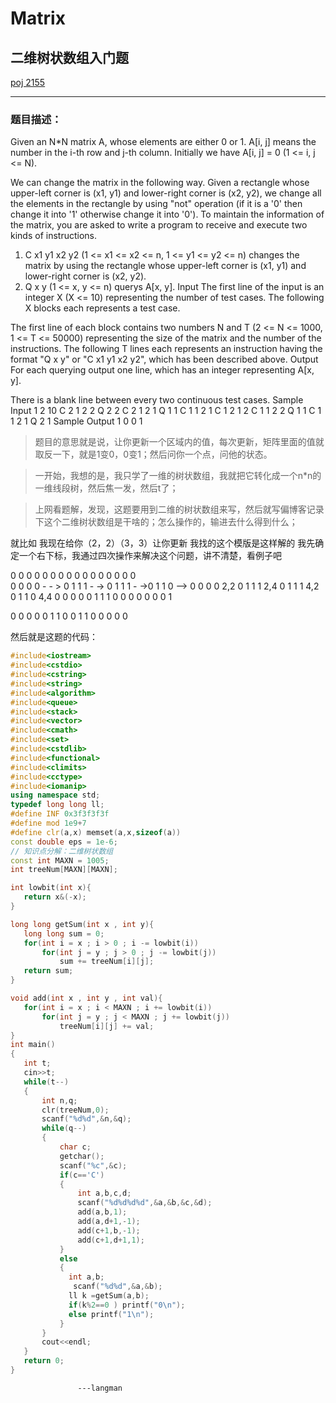 # Matrix 
## 二维树状数组入门题

[poj 2155](https://vjudge.net/problem/POJ-2155)
***
### 题目描述：
Given an N*N matrix A, whose elements are either 0 or 1. A[i, j] means the number in the i-th row and j-th column. Initially we have A[i, j] = 0 (1 <= i, j <= N). 

We can change the matrix in the following way. Given a rectangle whose upper-left corner is (x1, y1) and lower-right corner is (x2, y2), we change all the elements in the rectangle by using "not" operation (if it is a '0' then change it into '1' otherwise change it into '0'). To maintain the information of the matrix, you are asked to write a program to receive and execute two kinds of instructions. 

1. C x1 y1 x2 y2 (1 <= x1 <= x2 <= n, 1 <= y1 <= y2 <= n) changes the matrix by using the rectangle whose upper-left corner is (x1, y1) and lower-right corner is (x2, y2). 
2. Q x y (1 <= x, y <= n) querys A[x, y]. 
Input
The first line of the input is an integer X (X <= 10) representing the number of test cases. The following X blocks each represents a test case. 

The first line of each block contains two numbers N and T (2 <= N <= 1000, 1 <= T <= 50000) representing the size of the matrix and the number of the instructions. The following T lines each represents an instruction having the format "Q x y" or "C x1 y1 x2 y2", which has been described above. 
Output
For each querying output one line, which has an integer representing A[x, y]. 

There is a blank line between every two continuous test cases. 
Sample Input
1
2 10
C 2 1 2 2
Q 2 2
C 2 1 2 1
Q 1 1
C 1 1 2 1
C 1 2 1 2
C 1 1 2 2
Q 1 1
C 1 1 2 1
Q 2 1
Sample Output
1
0
0
1

>题目的意思就是说，让你更新一个区域内的值，每次更新，矩阵里面的值就取反一下，就是1变0，0变1；然后问你一个点，问他的状态。

>一开始，我想的是，我只学了一维的树状数组，我就把它转化成一个n*n的一维线段树，然后焦一发，然后t了；

>上网看题解，发现，这题要用到二维的树状数组来写，然后就写偏博客记录下这个二维树状数组是干啥的；怎么操作的，输进去什么得到什么；

就比如    我现在给你（2，2）（3，3）让你更新
我找的这个模版是这样解的
 我先确定一个右下标，我通过四次操作来解决这个问题，讲不清楚，看例子吧
 
 0 0 0 0         0 0 0 0        0 0 0 0     0 0 0 0    
 0 0 0 0  - - >  0 1 1 1  - ->  0 1 1 1 - ->0 1 1 0  --> 
 0 0 0 0   2,2   0 1 1 1  2,4   0 1 1 1 4,2 0 1 1 0 4,4 
 0 0 0 0         0 1 1 1        0 0 0 0     0 0 0 1

 0 0 0 0
 0 1 1 0
 0 1 1 0
 0 0 0 0

 然后就是这题的代码：
 ```cpp
#include<iostream>
#include<cstdio>
#include<cstring>
#include<string>
#include<algorithm>
#include<queue>
#include<stack>
#include<vector>
#include<cmath>
#include<set>
#include<cstdlib>
#include<functional>
#include<climits>
#include<cctype>
#include<iomanip>
using namespace std;
typedef long long ll;
#define INF 0x3f3f3f3f
#define mod 1e9+7
#define clr(a,x) memset(a,x,sizeof(a))
const double eps = 1e-6;
// 知识点分解：二维树状数组
const int MAXN = 1005;
int treeNum[MAXN][MAXN];

int lowbit(int x){
    return x&(-x);
}

long long getSum(int x , int y){
    long long sum = 0;
    for(int i = x ; i > 0 ; i -= lowbit(i))
        for(int j = y ; j > 0 ; j -= lowbit(j))
            sum += treeNum[i][j];
    return sum;
}

void add(int x , int y , int val){
    for(int i = x ; i < MAXN ; i += lowbit(i))
        for(int j = y ; j < MAXN ; j += lowbit(j))
            treeNum[i][j] += val;
}
int main()
{
    int t;
    cin>>t;
    while(t--)
    {
        int n,q;
        clr(treeNum,0);
        scanf("%d%d",&n,&q);
        while(q--)
        {
            char c;
            getchar();
            scanf("%c",&c);
            if(c=='C')
            {
                int a,b,c,d;
                scanf("%d%d%d%d",&a,&b,&c,&d);
                add(a,b,1);
                add(a,d+1,-1);
                add(c+1,b,-1);
                add(c+1,d+1,1);
            }
            else
            {
              int a,b;
               scanf("%d%d",&a,&b);
              ll k =getSum(a,b);
              if(k%2==0 ) printf("0\n");
              else printf("1\n");
            }
        }
        cout<<endl;
    }
    return 0;
}
```
                   ---langman